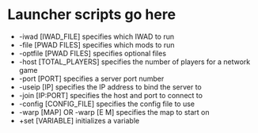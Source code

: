 # Launcher scripts go here
- -iwad [IWAD_FILE] specifies which IWAD to run
- -file [PWAD FILES] specifies which mods to run
- -optfile [PWAD FILES] specifies optional files
- -host [TOTAL_PLAYERS] specifies the number of players for a network game
- -port [PORT] specifies a server port number
- -useip [IP] specifies the IP address to bind the server to
- -join [IP:PORT] specifies the host and port to connect to
- -config [CONFIG_FILE] specifies the config file to use
- -warp [MAP] OR -warp [E M] specifies the map to start on
- +set [VARIABLE] initializes a variable